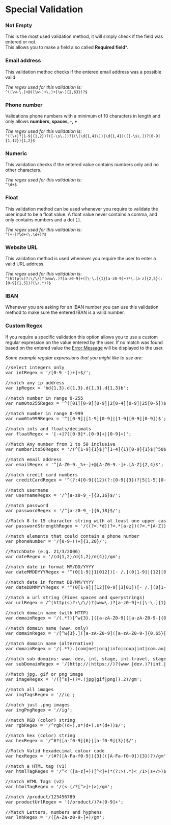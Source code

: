 # Special Validation

### Not Empty
This is the most used validation method, it will simply check if the field was entered or not.<br />
This allows you to make a field a so called **Required field***.


### Email address
This validation methoc checks if the entered email address was a possible valid

_The regex used for this validation is:_<br />
`^([\w-\.]+@([\w-]+\.)+[\w-]{2,63})?$`


### Phone number
Validations phone numbers with a minimum of 10 characters in length and only allows **numbers, spaces, -, +**

_The regex used for this validation is:_<br />
`^((\+)?[1-9]{1,2})?([-\s\.])?((\(\d{1,4}\))|\d{1,4})(([-\s\.])?[0-9]{1,12}){1,2}$`


### Numeric
This validation checks if the entered value contains numbers only and no other characters.

_The regex used for this validation is:_<br />
`^\d+$`


### Float
This validation method can be used whenever you require to validate the user input to be a float value.
A float value never contains a comma, and only contains numbers and a dot (.).

_The regex used for this validation is:_<br />
`^[+-]?\d+(\.\d+)?$`


### Website URL
This validation method is used whenever you require the user to enter a valid URL address.

_The regex used for this validation is:_<br />
`^(http(s)?:\/\/)?(www\.)?[a-z0-9]+([\-\.]{1}[a-z0-9]+)*\.[a-z]{2,5}(:[0-9]{1,5})?(\/.*)?$`


### IBAN
Whenever you are asking for an IBAN number you can use this validation method to make sure the entered IBAN is a valid number.


### Custom Regex
If you require a specific validation this option allows you to use a custom regular expression on the value entered by the user.
If no match was found based on the entered value the [Error Message](error-message) will be displayed to the user.

_Some example regular expressions that you might like to use are:_

<pre>
//select integers only
var intRegex = '/[0-9 -()+]+$/';

//match any ip address
var ipRegex = 'bd{1,3}.d{1,3}.d{1,3}.d{1,3}b';

//match number in range 0-255
var num0to255Regex = '^([01][0-9][0-9]|2[0-4][0-9]|25[0-5])$';

//match number in range 0-999 
var num0to999Regex = '^([0-9]|[1-9][0-9]|[1-9][0-9][0-9])$';

//match ints and floats/decimals
var floatRegex = '[-+]?([0-9]*.[0-9]+|[0-9]+)';

//Match Any number from 1 to 50 inclusive
var number1to50Regex = '/(^[1-9]{1}$|^[1-4]{1}[0-9]{1}$|^50$)/gm';

//match email address
var emailRegex = '^[A-Z0-9._%+-]+@[A-Z0-9.-]+.[A-Z]{2,4}$';

//match credit card numbers
var creditCardRegex = '^(?:4[0-9]{12}(?:[0-9]{3})?|5[1-5][0-9]{14}|6(?:011|5[0-9][0-9])[0-9]{12}|3[47][0-9]{13}|3(?:0[0-5]|[68][0-9])[0-9]{11}|(?:2131|1800|35d{3})d{11})$';

//match username
var usernameRegex = '/^[a-z0-9_-]{3,16}$/';

//match password
var passwordRegex = '/^[a-z0-9_-]{6,18}$/';

//Match 8 to 15 character string with at least one upper case letter, one lower case letter, and one digit (useful for passwords).
var passwordStrengthRegex = '/((?=.*d)(?=.*[a-z])(?=.*[A-Z]).{8,15})/gm';

//match elements that could contain a phone number
var phoneNumber = '/[0-9-()+]{3,20}/'; 

//MatchDate (e.g. 21/3/2006)
var dateRegex = '/(d{1,2}/d{1,2}/d{4})/gm';

//match date in format MM/DD/YYYY
var dateMMDDYYYRegex = '^(0[1-9]|1[012])[- /.](0[1-9]|[12][0-9]|3[01])[- /.](19|20)dd$';

//match date in format DD/MM/YYYY
var dateDDMMYYYRegex = '^(0[1-9]|[12][0-9]|3[01])[- /.](0[1-9]|1[012])[- /.](19|20)dd$';

//match a url string (Fixes spaces and querystrings)
var urlRegex = /^(http(s)?:\/\/)?(www\.)?[a-z0-9]+([\-\.]{1}[a-z0-9]+)*\.[a-z]{2,5}(:[0-9]{1,5})?(\/.*)?$/;

//match domain name (with HTTP)
var domainRegex = '/(.*?)[^w{3}.]([a-zA-Z0-9]([a-zA-Z0-9-]{0,65}[a-zA-Z0-9])?.)+[a-zA-Z]{2,6}/igm';

//match domain name (www. only) 
var domainRegex = '/[^w{3}.]([a-zA-Z0-9]([a-zA-Z0-9-]{0,65}[a-zA-Z0-9])?.)+[a-zA-Z]{2,6}/igm';

//match domain name (alternative)
var domainRegex = '/(.*?).(com|net|org|info|coop|int|com.au|co.uk|org.uk|ac.uk|)/igm';

//match sub domains: www, dev, int, stage, int.travel, stage.travel
var subDomainRegex = '/(http://|https://)?(www.|dev.)?(int.|stage.)?(travel.)?(.*)+?/igm';

//Match jpg, gif or png image   
var imageRegex = '/([^s]+(?=.(jpg|gif|png)).2)/gm';

//match all images
var imgTagsRegex = '/<img .+?src="(.*?)".+?/>/ig';

//match just .png images
var imgPngRegex = '/<img .+?src="(.*?.png)".+?/>/ig';

//match RGB (color) string
var rgbRegex = '/^rgb((d+),s*(d+),s*(d+))$/';

//match hex (color) string
var hexRegex = '/^#?([a-f0-9]{6}|[a-f0-9]{3})$/';

//Match Valid hexadecimal colour code
var hexRegex = '/(#?([A-Fa-f0-9]){3}(([A-Fa-f0-9]){3})?)/gm';

//match a HTML tag (v1)
var htmlTagRegex = '/^< ([a-z]+)([^<]+)*(?:>(.*)< /1>|s+/>)$/';

//match HTML Tags (v2)
var htmlTagRegex = '/(< (/?[^>]+)>)/gm';

//match /product/123456789
var productUrlRegex = '(/product/)?+[0-9]+';

//Match Letters, numbers and hyphens
var lnhRegex = '/([A-Za-z0-9-]+)/gm';
</pre>